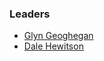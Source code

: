 ### Leaders
* [Glyn Geoghegan](mailto:glyng@owasp.org)
* [Dale Hewitson](mailto:dale.hewitson@owasp.org)
